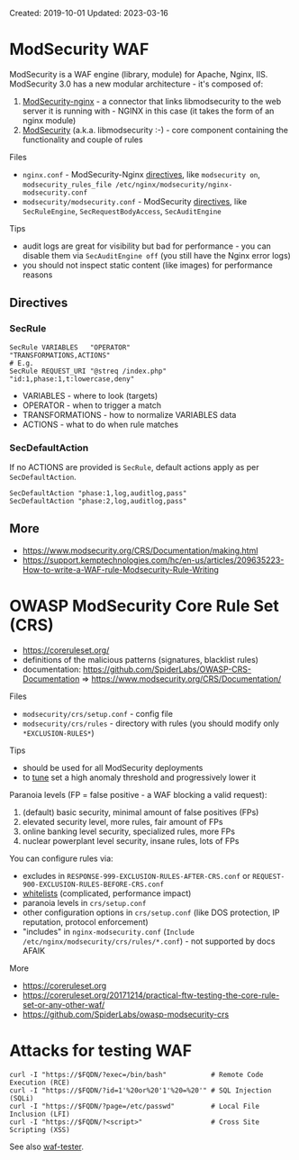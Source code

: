 Created: 2019-10-01 Updated: 2023-03-16

# ModSecurity WAF

ModSecurity is a WAF engine (library, module) for Apache, Nginx, IIS. ModSecurity 3.0 has a new modular architecture - it's composed of:

1. [ModSecurity-nginx](https://github.com/SpiderLabs/ModSecurity-nginx) - a connector that links libmodsecurity to the web server it is running with - NGINX in this case (it takes the form of an nginx module)
2. [ModSecurity](https://github.com/SpiderLabs/ModSecurity) (a.k.a. libmodsecurity :-) - core component containing the functionality and couple of rules

Files

* `nginx.conf` - ModSecurity-Nginx [directives](https://github.com/SpiderLabs/ModSecurity-nginx#usage), like `modsecurity on`, `modsecurity_rules_file /etc/nginx/modsecurity/nginx-modsecurity.conf`
* `modsecurity/modsecurity.conf` - ModSecurity [directives](https://github.com/SpiderLabs/ModSecurity/wiki/Reference-Manual-%28v3.x%29#user-content-Configuration_Directives), like `SecRuleEngine`, `SecRequestBodyAccess`, `SecAuditEngine`

Tips

* audit logs are great for visibility but bad for performance - you can disable them via `SecAuditEngine off` (you still have the Nginx error logs)
* you should not inspect static content (like images) for performance reasons

## Directives

### SecRule

```
SecRule VARIABLES   "OPERATOR"                "TRANSFORMATIONS,ACTIONS"
# E.g.
SecRule REQUEST_URI "@streq /index.php" "id:1,phase:1,t:lowercase,deny"
```

* VARIABLES - where to look (targets)
* OPERATOR - when to trigger a match
* TRANSFORMATIONS - how to normalize VARIABLES data
* ACTIONS - what to do when rule matches

### SecDefaultAction

If no ACTIONS are provided is `SecRule`, default actions apply as per `SecDefaultAction`.

```
SecDefaultAction "phase:1,log,auditlog,pass"
SecDefaultAction "phase:2,log,auditlog,pass"
```

## More

* https://www.modsecurity.org/CRS/Documentation/making.html
* https://support.kemptechnologies.com/hc/en-us/articles/209635223-How-to-write-a-WAF-rule-Modsecurity-Rule-Writing

# OWASP ModSecurity Core Rule Set (CRS)

* https://coreruleset.org/
* definitions of the malicious patterns (signatures, blacklist rules)
* documentation: https://github.com/SpiderLabs/OWASP-CRS-Documentation => https://www.modsecurity.org/CRS/Documentation/

Files

* `modsecurity/crs/setup.conf` - config file
* `modsecurity/crs/rules` - directory with rules (you should modify only `*EXCLUSION-RULES*`)

Tips

* should be used for all ModSecurity deployments
* to [tune](https://www.oreilly.com/ideas/how-to-tune-your-waf-installation-to-reduce-false-positives
) set a high anomaly threshold and progressively lower it

Paranoia levels (FP = false positive - a WAF blocking a valid request):

1. (default) basic security, minimal amount of false positives (FPs)
2. elevated security level, more rules, fair amount of FPs
3. online banking level security, specialized rules, more FPs
4. nuclear powerplant level security, insane rules, lots of FPs

You can configure rules via:

* excludes in `RESPONSE-999-EXCLUSION-RULES-AFTER-CRS.conf` or `REQUEST-900-EXCLUSION-RULES-BEFORE-CRS.conf`
* [whitelists](https://www.modsecurity.org/CRS/Documentation/exceptions.html#exceptions-versus-whitelist) (complicated, performance impact)
* paranoia levels in `crs/setup.conf`
* other configuration options in `crs/setup.conf` (like DOS protection, IP reputation, protocol enforcement)
* "includes" in `nginx-modsecurity.conf` (`Include /etc/nginx/modsecurity/crs/rules/*.conf`) - not supported by docs AFAIK

More

* https://coreruleset.org
* https://coreruleset.org/20171214/practical-ftw-testing-the-core-rule-set-or-any-other-waf/
* https://github.com/SpiderLabs/owasp-modsecurity-crs

# Attacks for testing WAF

```
curl -I "https://$FQDN/?exec=/bin/bash"           # Remote Code Execution (RCE)
curl -I "https://$FQDN/?id=1'%20or%20'1'%20=%20'" # SQL Injection (SQLi)
curl -I "https://$FQDN/?page=/etc/passwd"         # Local File Inclusion (LFI)
curl -I "https://$FQDN/?<script>"                 # Cross Site Scripting (XSS)
```

See also [waf-tester](https://github.com/jreisinger/waf-tester).
